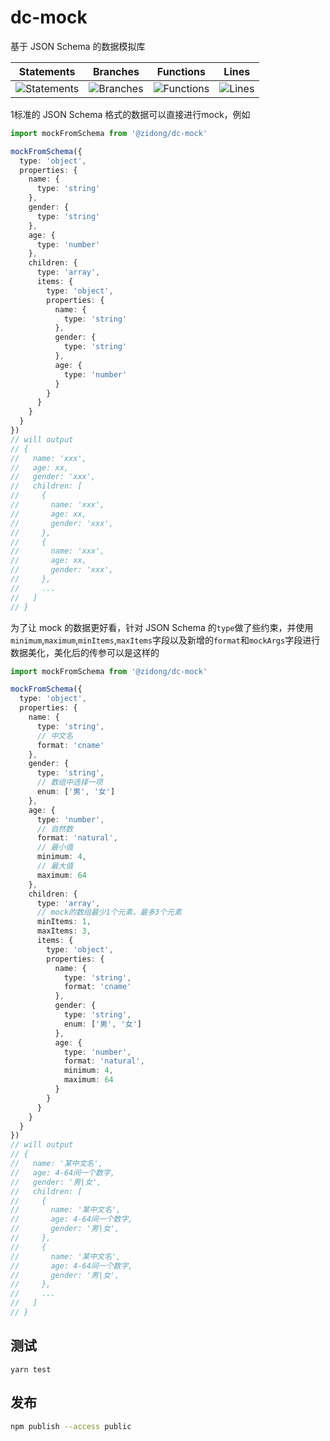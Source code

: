 # dc-mock
基于 JSON Schema 的数据模拟库

| Statements                  | Branches                | Functions                 | Lines             |
| --------------------------- | ----------------------- | ------------------------- | ----------------- |
| ![Statements](https://img.shields.io/badge/statements-100%25-brightgreen.svg) | ![Branches](https://img.shields.io/badge/branches-77.78%25-red.svg) | ![Functions](https://img.shields.io/badge/functions-100%25-brightgreen.svg) | ![Lines](https://img.shields.io/badge/lines-100%25-brightgreen.svg) |

1标准的 JSON Schema 格式的数据可以直接进行mock，例如
```ts
import mockFromSchema from '@zidong/dc-mock'

mockFromSchema({
  type: 'object',
  properties: {
    name: {
      type: 'string'
    },
    gender: {
      type: 'string'
    },
    age: {
      type: 'number'
    },
    children: {
      type: 'array',
      items: {
        type: 'object',
        properties: {
          name: {
            type: 'string'
          },
          gender: {
            type: 'string'
          },
          age: {
            type: 'number'
          }
        }
      }
    }
  }
})
// will output
// {
//   name: 'xxx',
//   age: xx,
//   gender: 'xxx',
//   children: [
//     {
//       name: 'xxx',
//       age: xx,
//       gender: 'xxx',
//     },
//     {
//       name: 'xxx',
//       age: xx,
//       gender: 'xxx',
//     },
//     ...
//   ]
// }
```

为了让 mock 的数据更好看，针对 JSON Schema 的`type`做了些约束，并使用`minimum`,`maximum`,`minItems`,`maxItems`字段以及新增的`format`和`mockArgs`字段进行数据美化，美化后的传参可以是这样的
```ts
import mockFromSchema from '@zidong/dc-mock'

mockFromSchema({
  type: 'object',
  properties: {
    name: {
      type: 'string',
      // 中文名
      format: 'cname'
    },
    gender: {
      type: 'string',
      // 数组中选择一项
      enum: ['男', '女']
    },
    age: {
      type: 'number',
      // 自然数
      format: 'natural',
      // 最小值
      minimum: 4,
      // 最大值
      maximum: 64
    },
    children: {
      type: 'array',
      // mock的数组最少1个元素，最多3个元素
      minItems: 1,
      maxItems: 3,
      items: {
        type: 'object',
        properties: {
          name: {
            type: 'string',
            format: 'cname'
          },
          gender: {
            type: 'string',
            enum: ['男', '女']
          },
          age: {
            type: 'number',
            format: 'natural',
            minimum: 4,
            maximum: 64
          }
        }
      }
    }
  }
})
// will output
// {
//   name: '某中文名',
//   age: 4-64间一个数字,
//   gender: '男|女',
//   children: [
//     {
//       name: '某中文名',
//       age: 4-64间一个数字,
//       gender: '男|女',
//     },
//     {
//       name: '某中文名',
//       age: 4-64间一个数字,
//       gender: '男|女',
//     },
//     ...
//   ]
// }
```

## 测试
```shell
yarn test
```

## 发布
```bash
npm publish --access public
```
